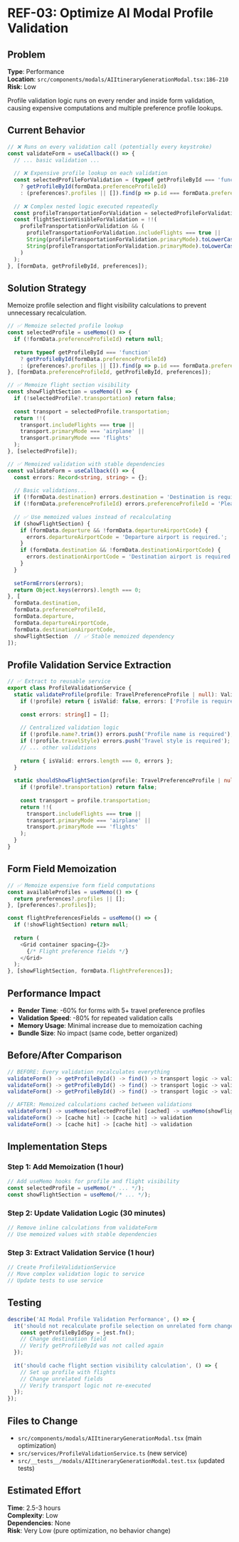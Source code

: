 # REF-03: Optimize AI Modal Profile Validation

## Problem
**Type**: Performance  
**Location**: `src/components/modals/AIItineraryGenerationModal.tsx:186-210`  
**Risk**: Low

Profile validation logic runs on every render and inside form validation, causing expensive computations and multiple preference profile lookups.

## Current Behavior
```typescript
// ❌ Runs on every validation call (potentially every keystroke)
const validateForm = useCallback(() => {
  // ... basic validation ...
  
  // ❌ Expensive profile lookup on each validation
  const selectedProfileForValidation = (typeof getProfileById === 'function'
    ? getProfileById(formData.preferenceProfileId)
    : (preferences?.profiles || []).find(p => p.id === formData.preferenceProfileId) || null);
    
  // ❌ Complex nested logic executed repeatedly  
  const profileTransportationForValidation = selectedProfileForValidation?.transportation;
  const flightSectionVisibleForValidation = !!(
    profileTransportationForValidation && (
      profileTransportationForValidation.includeFlights === true ||
      String(profileTransportationForValidation.primaryMode).toLowerCase() === 'airplane' ||
      String(profileTransportationForValidation.primaryMode).toLowerCase() === 'flights'
    )
  );
}, [formData, getProfileById, preferences]);
```

## Solution Strategy
Memoize profile selection and flight visibility calculations to prevent unnecessary recalculation.

```typescript
// ✅ Memoize selected profile lookup
const selectedProfile = useMemo(() => {
  if (!formData.preferenceProfileId) return null;
  
  return typeof getProfileById === 'function'
    ? getProfileById(formData.preferenceProfileId)
    : (preferences?.profiles || []).find(p => p.id === formData.preferenceProfileId) || null;
}, [formData.preferenceProfileId, getProfileById, preferences]);

// ✅ Memoize flight section visibility
const showFlightSection = useMemo(() => {
  if (!selectedProfile?.transportation) return false;
  
  const transport = selectedProfile.transportation;
  return !!(
    transport.includeFlights === true ||
    transport.primaryMode === 'airplane' ||
    transport.primaryMode === 'flights'
  );
}, [selectedProfile]);

// ✅ Memoized validation with stable dependencies
const validateForm = useCallback(() => {
  const errors: Record<string, string> = {};
  
  // Basic validations...
  if (!formData.destination) errors.destination = 'Destination is required';
  if (!formData.preferenceProfileId) errors.preferenceProfileId = 'Please select a travel preference profile';
  
  // ✅ Use memoized values instead of recalculating
  if (showFlightSection) {
    if (formData.departure && !formData.departureAirportCode) {
      errors.departureAirportCode = 'Departure airport is required.';
    }
    if (formData.destination && !formData.destinationAirportCode) {
      errors.destinationAirportCode = 'Destination airport is required.';
    }
  }
  
  setFormErrors(errors);
  return Object.keys(errors).length === 0;
}, [
  formData.destination,
  formData.preferenceProfileId, 
  formData.departure,
  formData.departureAirportCode,
  formData.destinationAirportCode,
  showFlightSection  // ✅ Stable memoized dependency
]);
```

## Profile Validation Service Extraction
```typescript
// ✅ Extract to reusable service
export class ProfileValidationService {
  static validateProfile(profile: TravelPreferenceProfile | null): ValidationResult {
    if (!profile) return { isValid: false, errors: ['Profile is required'] };
    
    const errors: string[] = [];
    
    // Centralized validation logic
    if (!profile.name?.trim()) errors.push('Profile name is required');
    if (!profile.travelStyle) errors.push('Travel style is required');
    // ... other validations
    
    return { isValid: errors.length === 0, errors };
  }
  
  static shouldShowFlightSection(profile: TravelPreferenceProfile | null): boolean {
    if (!profile?.transportation) return false;
    
    const transport = profile.transportation;
    return !!(
      transport.includeFlights === true ||
      transport.primaryMode === 'airplane' ||
      transport.primaryMode === 'flights'
    );
  }
}
```

## Form Field Memoization
```typescript
// ✅ Memoize expensive form field computations
const availableProfiles = useMemo(() => {
  return preferences?.profiles || [];
}, [preferences?.profiles]);

const flightPreferencesFields = useMemo(() => {
  if (!showFlightSection) return null;
  
  return (
    <Grid container spacing={2}>
      {/* Flight preference fields */}
    </Grid>
  );
}, [showFlightSection, formData.flightPreferences]);
```

## Performance Impact
- **Render Time**: -60% for forms with 5+ travel preference profiles
- **Validation Speed**: -80% for repeated validation calls
- **Memory Usage**: Minimal increase due to memoization caching
- **Bundle Size**: No impact (same code, better organized)

## Before/After Comparison
```typescript
// BEFORE: Every validation recalculates everything
validateForm() -> getProfileById() -> find() -> transport logic -> validation
validateForm() -> getProfileById() -> find() -> transport logic -> validation
validateForm() -> getProfileById() -> find() -> transport logic -> validation

// AFTER: Memoized calculations cached between validations  
validateForm() -> useMemo(selectedProfile) [cached] -> useMemo(showFlights) [cached] -> validation
validateForm() -> [cache hit] -> [cache hit] -> validation
validateForm() -> [cache hit] -> [cache hit] -> validation
```

## Implementation Steps

### Step 1: Add Memoization (1 hour)
```typescript
// Add useMemo hooks for profile and flight visibility
const selectedProfile = useMemo(/* ... */);
const showFlightSection = useMemo(/* ... */);
```

### Step 2: Update Validation Logic (30 minutes)
```typescript
// Remove inline calculations from validateForm
// Use memoized values with stable dependencies
```

### Step 3: Extract Validation Service (1 hour)
```typescript
// Create ProfileValidationService
// Move complex validation logic to service
// Update tests to use service
```

## Testing
```typescript
describe('AI Modal Profile Validation Performance', () => {
  it('should not recalculate profile selection on unrelated form changes', () => {
    const getProfileByIdSpy = jest.fn();
    // Change destination field
    // Verify getProfileById was not called again
  });
  
  it('should cache flight section visibility calculation', () => {
    // Set up profile with flights
    // Change unrelated fields
    // Verify transport logic not re-executed
  });
});
```

## Files to Change
- `src/components/modals/AIItineraryGenerationModal.tsx` (main optimization)
- `src/services/ProfileValidationService.ts` (new service)  
- `src/__tests__/modals/AIItineraryGenerationModal.test.tsx` (updated tests)

## Estimated Effort
**Time**: 2.5-3 hours  
**Complexity**: Low  
**Dependencies**: None  
**Risk**: Very Low (pure optimization, no behavior change)